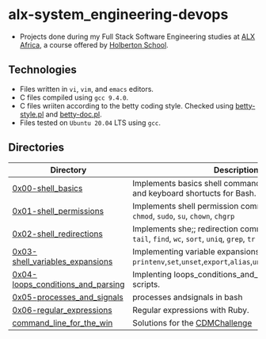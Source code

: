 # alx-system_engineering-devops

- Projects done during my Full Stack Software Engineering studies at [ALX Africa](https://www.alxafrica.com/software-engineering-2022/), a course offered by [Holberton School](https://www.holbertonschool.com/).

## Technologies
- Files written in ```vi```, ```vim```, and ```emacs``` editors. 
- C files compiled using ```gcc 9.4.0```.
- C files wriiten according to the betty coding style. Checked using [betty-style.pl](https://github.com/holbertonschool/Betty/blob/master/betty-style.pl) and [betty-doc.pl](https://github.com/holbertonschool/Betty/blob/master/betty-doc.pl).
- Files tested on ```Ubuntu 20.04``` LTS using ```gcc```.

## Directories 
| Directory  | Description|
| ---  | --- |
|[0x00-shell_basics](0x00-shell_basics)| Implements basics shell commands, file manipulation, and keyboard shortucts for Bash.|
|[0x01-shell_permissions](0x01-shell_permissions)|Implements shell permission commands including ```chmod```, ```sudo```, ```su```, ```chown```, ```chgrp```|
|[0x02-shell_redirections](0x02-shell_redirections)|Implements she;; redirection commands including ```head```, ```tail```, ```find```, ```wc```, ```sort```, ```uniq```, ```grep```, ```tr```|
|[0x03-shell_variables_expansions](0x03-shell_variables_expansions)|Implementing variable expansions commands including ```printenv```,```set```,```unset```,```export```,```alias```,```unalias```,```.```,```source```,```printf```|
|[0x04-loops_conditions_and_parsing](0x04-loops_conditions_and_parsing)|Implenting loops_conditions_and_parsing with bash scripts.|
|[0x05-processes_and_signals](0x05-processes_and_signals)|processes andsignals in bash|
|[0x06-regular_expressions](0x06-regular_expressions)| Regular expressions with Ruby.|
|[command_line_for_the_win](command_line_for_the_win)|Solutions for the [CDMChallenge](https://cmdchallenge.com/)|
